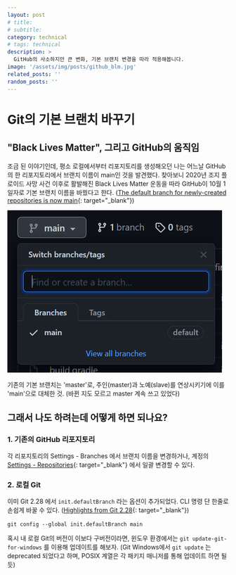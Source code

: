 ```yaml
---
layout: post 
# title: 
# subtitle:
category: technical
# tags: technical
description: >
  GitHub의 사소하지만 큰 변화, 기본 브랜치 변경을 따라 적용해봅니다.
image: '/assets/img/posts/github_blm.jpg'
related_posts: ''
random_posts: ''
---
```


# Git의 기본 브랜치 바꾸기

## "Black Lives Matter", 그리고 GitHub의 움직임

조금 된 이야기인데, 평소 로컬에서부터 리포지토리를 생성해오던 나는 어느날 GitHub의 한 리포지토리에서 브랜치 이름이 main인 것을 발견했다. 찾아보니 2020년 조지 플로이드 사망 사건 이후로 활발해진 Black Lives Matter 운동을 따라 GitHub이 10월 1일자로 기본 브랜치 이름을 바꿨다고 한다. ([The default branch for newly-created repositories is now main](https://github.blog/changelog/2020-10-01-the-default-branch-for-newly-created-repositories-is-now-main/){: target="_blank"})

![github_branch_main](/assets/img/posts/github_branch.png)

기존의 기본 브랜치는 'master'로, 주인(master)과 노예(slave)를 연상시키기에 이를 'main'으로 대체한 것. (바뀐 지도 모르고 master 계속 쓰고 있었다)

## 그래서 나도 하려는데 어떻게 하면 되나요?

### 1. 기존의 GitHub 리포지토리
각 리포지토리의 Settings - Branches 에서 브랜치 이름을 변경하거나, 계정의 [Settings - Repositories](https://github.com/settings/repositories){: target="_blank"} 에서 일괄 변경할 수 있다.

### 2. 로컬 Git
이미 Git 2.28 에서 `init.defaultBranch` 라는 옵션이 추가되었다. CLI 명령 단 한줄로 손쉽게 바꿀 수 있다. ([Highlights from Git 2.28](https://github.blog/2020-07-27-highlights-from-git-2-28/){: target="_blank"})

```
git config --global init.defaultBranch main
```

혹시 내 로컬 Git의 버전이 이보다 구버전이라면, 윈도우 환경에서는 `git update-git-for-windows` 를 이용해 업데이트를 해보자. (Git Windows에서 `git update` 는 deprecated 되었다고 하며, POSIX 계열은 각 패키지 매니저를 통해 업데이트 하면 될 듯)

